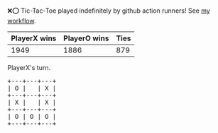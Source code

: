 :x::o: Tic-Tac-Toe played indefinitely by github action runners! See [my workflow](.github/workflows/play.yaml).

|PlayerX wins|PlayerO wins|Ties|
|-|-|-|
|1949|1886|879|

PlayerX's turn.

<pre>
+---+---+---+
| O |   | X |
+---+---+---+
| X |   | X |
+---+---+---+
| O | O | O |
+---+---+---+
</pre>